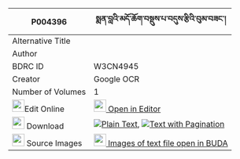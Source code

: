 |P004396|སྨན་བླའི་མདོ་ཆོག་བསྡུས་པ་བདུས་རྩིའི་བུམ་བཟང་། 
| --- | --- 
|Alternative Title |
|Author | 
|BDRC ID | W3CN4945
|Creator | Google OCR
|Number of Volumes| 1
|<img width="25" src="https://img.icons8.com/color/25/000000/edit-property.png">Edit Online| [<img width="25" src="https://avatars.githubusercontent.com/u/45091458?s=200&v=4"> Open in Editor](http://editor.openpecha.org/P004396)
|<img width="25" src="https://img.icons8.com/fluent/48/000000/download-2.png"/>  Download | [![](https://img.icons8.com/color/20/000000/txt.png)Plain Text](https://github.com/Openpecha/P004396/releases/download/v1/menla_i_do_chok_dupa_du_tsi_i__plain_P004396.zip), [![](https://img.icons8.com/color/20/000000/txt.png)Text with Pagination](https://github.com/Openpecha/P004396/releases/download/v1/menla_i_do_chok_dupa_du_tsi_i__pages_P004396.zip)
|<img width="25" src="https://img.icons8.com/plasticine/100/000000/pictures-folder.png"/>  Source Images | [<img width="25" src="https://library.bdrc.io/icons/BUDA-small.svg"> Images of text file open in BUDA](https://library.bdrc.io/show/bdr:W3CN4945)